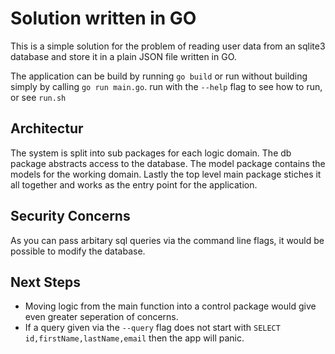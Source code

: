 # Solution written in GO

This is a simple solution for the problem of reading user data
from an sqlite3 database and store it in a plain JSON file written in GO.

The application can be build by running `go build` or run without building simply by calling `go run main.go`. run with the `--help` flag to see how to run, or see `run.sh`

## Architectur
The system is split into sub packages for each logic domain.
The db package abstracts access to the database. 
The model package contains the models for the working domain.
Lastly the top level main package stiches it all together and works as the entry point for the application. 

## Security Concerns
As you can pass arbitary sql queries via the command line flags, it would be possible to modify the database.

## Next Steps
*  Moving logic from the main function into a control package would give even greater seperation of concerns. 
*  If a query given via the `--query` flag does not start with `SELECT id,firstName,lastName,email` then the app will panic.
